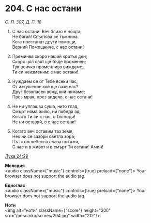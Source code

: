 # 204. С нас остани

_С. П. 307, Д. П. 18_

1. С нас остани! Веч близо е нощта;  
Не бягай! Сгъстява се тъмнина.  
Кога престанат други помощи,  
Верний Помощниче, с нас остани!

2. Преминва скоро наший кратък ден;  
Скоро цял свят ще бъде променен;  
Тук всичко променливо виждаме;  
Ти си неизменим: с нас остани!

3. Нуждаем се от Тебе всеки час;  
От изкушение кой ще пази нас?  
Друг безопасен вожд ний нямаме;  
През мрак, през видело, с нас остани!

4. Не ни уплашва суша, нито глад,  
Смърт няма жило, ни победа ад,  
Когато Ти си с нас, о Господи!  
Не ни оставяй, о с нас остани!

5. Когато веч оставим таз земя,  
Нек ни се зазори светла зора;  
Път към небесна слава покажи,  
С нас и в живот и в смърт Ти остани! Амин!

[Лука 24:29](http://biblia.bg/index.php?k=42&g=24&s=29)

**Мелодия**  
<audio className={"music"} controls={true} preload={"none"}>
    <source src="/pesnarka/mp3/204.mp3" type="audio/mpeg"/>
    Your browser does not support the audio tag.
</audio>

**Едноглас**  
<audio className={"music"} controls={true} preload={"none"}>
    <source src="/pesnarka/transp/204.mp3" type="audio/mpeg"/>
    Your browser does not support the audio tag.
</audio>

**Ноти**  
<img alt="ноти" className={"score"} height="300" src="/pesnarka/scores/204.jpg" width="212"/>
